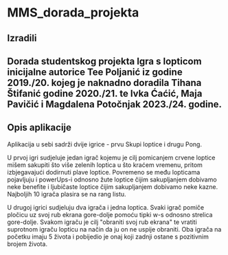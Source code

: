 # MMS_dorada_projekta

## Izradili

Dorada studentskog projekta Igra s lopticom inicijalne autorice Tee Poljanić iz godine 2019./20.
kojeg je naknadno doradila Tihana Štifanić godine 2020./21.
te Ivka Ćaćić, Maja Pavičić i Magdalena Potočnjak 2023./24. godine.
--------------------------------------------------------------------------------------------------

## Opis aplikacije

Aplikacija u sebi sadrži dvije igrice - prvu Skupi loptice i drugu Pong.

U prvoj igri sudjeluje jedan igrač kojemu je cilj pomicanjem crvene loptice mišem sakupiti što više zelenih loptica
u što kraćem vremenu, pritom izbjegavajući dodirnuti plave loptice.
Povremeno se među lopticama pojavljuju i powerUps-i odnosno žute loptice čijim sakupljanjem dobivamo neke benefite
i ljubičaste loptice čijim sakupljanjem dobivamo neke kazne.
Najboljih 10 igrača plasira se na rang listu.

U drugoj igrici sudjeluju dva igrača i jedna loptica.
Svaki igrač pomiče pločicu uz svoj rub ekrana gore-dolje pomoću tipki w-s odnosno strelica gore-dolje.
Svakom igraču je cilj "obraniti svoj rub ekrana" te vratiti suprotnom igraču lopticu na način da ju on ne uspije obraniti.
Oba igrača na početku imaju 5 života i pobijedio je onaj koji zadnji ostane s pozitivnim brojem života.

